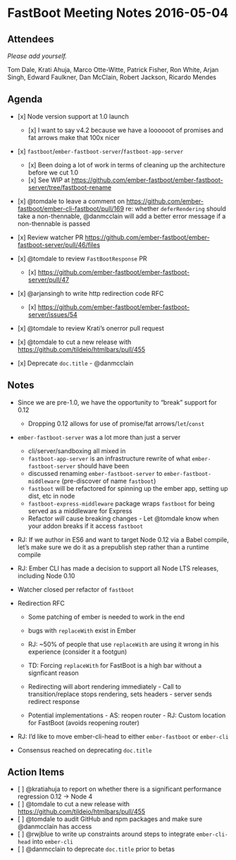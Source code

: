 FastBoot Meeting Notes 2016-05-04
=================================

Attendees
---------

*Please add yourself.*

Tom Dale, Krati Ahuja, Marco Otte-Witte, Patrick Fisher, Ron White, Arjan Singh, Edward Faulkner, Dan McClain, Robert Jackson, Ricardo Mendes

Agenda
------

-   \[x\] Node version support at 1.0 launch

    -   \[x\] I want to say v4.2 because we have a loooooot of promises and fat arrows make that 100x nicer

-   \[x\] `fastboot`/`ember-fastboot-server`/`fastboot-app-server`

    -   \[x\] Been doing a lot of work in terms of cleaning up the architecture before we cut 1.0
    -   \[x\] See WIP at https://github.com/ember-fastboot/ember-fastboot-server/tree/fastboot-rename

-   \[x\] <span class="citation" data-cites="tomdale">@tomdale</span> to leave a comment on https://github.com/ember-fastboot/ember-cli-fastboot/pull/169 re: whether `deferRendering` should take a non-thennable, <span class="citation" data-cites="danmcclain">@danmcclain</span> will add a better error message if a non-thennable is passed
-   \[x\] Review watcher PR https://github.com/ember-fastboot/ember-fastboot-server/pull/46/files
-   \[x\] <span class="citation" data-cites="tomdale">@tomdale</span> to review `FastBootResponse` PR

    -   \[x\] https://github.com/ember-fastboot/ember-fastboot-server/pull/47

-   \[x\] <span class="citation" data-cites="arjansingh">@arjansingh</span> to write http redirection code RFC

    -   \[x\] https://github.com/ember-fastboot/ember-fastboot-server/issues/54

-   \[x\] <span class="citation" data-cites="tomdale">@tomdale</span> to review Krati’s onerror pull request
-   \[x\] <span class="citation" data-cites="tomdale">@tomdale</span> to cut a new release with https://github.com/tildeio/htmlbars/pull/455
-   \[x\] Deprecate `doc.title` - <span class="citation" data-cites="danmcclain">@danmcclain</span>

Notes
-----

-   Since we are pre-1.0, we have the opportunity to “break” support for 0.12

    -   Dropping 0.12 allows for use of promise/fat arrows/`let`/`const`

-   `ember-fastboot-server` was a lot more than just a server

    -   cli/server/sandboxing all mixed in
    -   `fastboot-app-server` is an infrastructure rewrite of what `ember-fastboot-server` should have been
    -   discussed renaming `ember-fastboot-server` to `ember-fastboot-middleware` (pre-discover of name `fastboot`)
    -   `fastboot` will be refactored for spinning up the ember app, setting up dist, etc in node
    -   `fastboot-express-middleware` package wraps `fastboot` for being served as a middleware for Express
    -   Refactor *will* cause breaking changes - Let <span class="citation" data-cites="tomdale">@tomdale</span> know when your addon breaks if it access `fastboot`

-   RJ: If we author in ES6 and want to target Node 0.12 via a Babel compile, let’s make sure we do it as a prepublish step rather than a runtime compile
-   RJ: Ember CLI has made a decision to support all Node LTS releases, including Node 0.10
-   Watcher closed per refactor of `fastboot`
-   Redirection RFC

    -   Some patching of ember is needed to work in the end
    -   bugs with `replaceWith` exist in Ember
    -   RJ: ~50% of people that use `replaceWith` are using it wrong in his experience (consider it a footgun)
    -   TD: Forcing `replaceWith` for FastBoot is a high bar without a signficant reason
    -   Redirecting will abort rendering immediately - Call to transition/replace stops rendering, sets headers - server sends redirect response

    -   Potential implementations - AS: reopen router - RJ: Custom location for FastBoot (avoids reopening router)

-   RJ: I’d like to move ember-cli-head to either `ember-fastboot` or `ember-cli`
-   Consensus reached on deprecating `doc.title`

Action Items
------------

-   \[ \] <span class="citation" data-cites="kratiahuja">@kratiahuja</span> to report on whether there is a significant performance regression 0.12 -&gt; Node 4
-   \[ \] <span class="citation" data-cites="tomdale">@tomdale</span> to cut a new release with https://github.com/tildeio/htmlbars/pull/455
-   \[ \] <span class="citation" data-cites="tomdale">@tomdale</span> to audit GitHub and npm packages and make sure <span class="citation" data-cites="danmcclain">@danmcclain</span> has access
-   \[ \] <span class="citation" data-cites="rwjblue">@rwjblue</span> to write up constraints around steps to integrate `ember-cli-head` into `ember-cli`
-   \[ \] <span class="citation" data-cites="danmcclain">@danmcclain</span> to deprecate `doc.title` prior to betas
